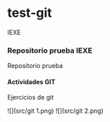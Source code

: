 # test-git
IEXE
### Repositorio prueba IEXE

Repositorio prueba 

 #### Actividades GIT

 Ejercicios de git

![](src/git 1.png)
![](src/git 2.png)
